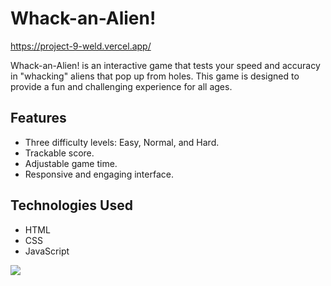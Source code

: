 # Whack-an-Alien!

https://project-9-weld.vercel.app/

Whack-an-Alien! is an interactive game that tests your speed and accuracy in "whacking" aliens that pop up from holes. This game is designed to provide a fun and challenging experience for all ages.

## Features

- Three difficulty levels: Easy, Normal, and Hard.
- Trackable score.
- Adjustable game time.
- Responsive and engaging interface.

## Technologies Used

- HTML
- CSS
- JavaScript

![](https://i.imgur.com/NTxoRWy.png)